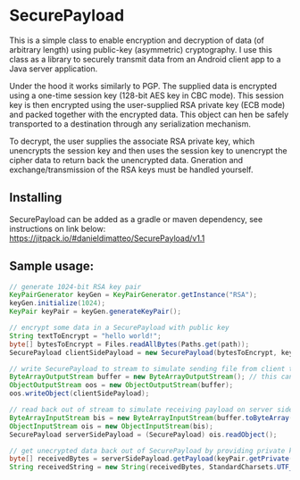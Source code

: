 # SecurePayload

This is a simple class to enable encryption and decryption of data (of arbitrary length) using public-key (asymmetric) 
cryptography. I use this class as a library to securely transmit data from an Android client app to a Java server application.

Under the hood it works similarly to PGP. The supplied data is encrypted using a one-time session key (128-bit AES key in CBC mode). 
This session key is then encrypted using the user-supplied RSA private key (ECB mode) and packed together with the encrypted data. 
This object can hen be safely transported to a destination through any serialization mechanism. 

To decrypt, the user supplies the associate RSA private key, which unencrypts the session key and then uses the session key 
to unencrypt the cipher data to return back the unencrypted data. Gneration and exchange/transmission of the RSA keys must 
be handled yourself.

## Installing
SecurePayload can be added as a gradle or maven dependency, see instructions on link below:
https://jitpack.io/#danieldimatteo/SecurePayload/v1.1

## Sample usage:
```java
// generate 1024-bit RSA key pair
KeyPairGenerator keyGen = KeyPairGenerator.getInstance("RSA");
keyGen.initialize(1024);
KeyPair keyPair = keyGen.generateKeyPair();

// encrypt some data in a SecurePayload with public key
String textToEncrypt = "hello world!";
byte[] bytesToEncrypt = Files.readAllBytes(Paths.get(path));
SecurePayload clientSidePayload = new SecurePayload(bytesToEncrypt, keyPair.getPublic());

// write SecurePayload to stream to simulate sending file from client to server 
ByteArrayOutputStream buffer = new ByteArrayOutputStream(); // this can be a FileOutputStream to write to file
ObjectOutputStream oos = new ObjectOutputStream(buffer);
oos.writeObject(clientSidePayload);

// read back out of stream to simulate receiving payload on server side
ByteArrayInputStream bis = new ByteArrayInputStream(buffer.toByteArray()); // this can be a FileInputStream to read from file
ObjectInputStream ois = new ObjectInputStream(bis);
SecurePayload serverSidePayload = (SecurePayload) ois.readObject();

// get unecrypted data back out of SecurePayload by providing private key
byte[] receivedBytes = serverSidePayload.getPayload(keyPair.getPrivate());
String receivedString = new String(receivedBytes, StandardCharsets.UTF_8);
```
